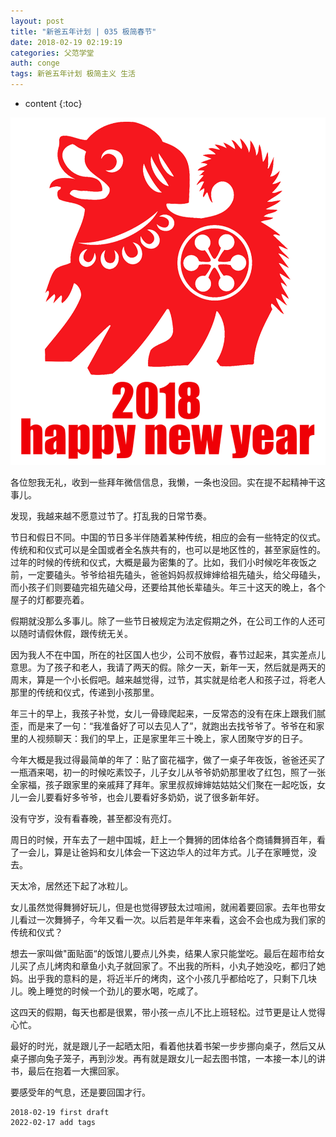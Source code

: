 ```yaml
---
layout: post
title: "新爸五年计划 | 035 极简春节"
date: 2018-02-19 02:19:19
categories: 父范学堂
auth: conge
tags: 新爸五年计划 极简主义 生活
---
```

* content
{:toc}

![](/assets/images/父范学堂/118382-6414f4fd292035e5.png)

各位恕我无礼，收到一些拜年微信信息，我懒，一条也没回。实在提不起精神干这事儿。

发现，我越来越不愿意过节了。打乱我的日常节奏。

节日和假日不同。中国的节日多半伴随着某种传统，相应的会有一些特定的仪式。传统和和仪式可以是全国或者全名族共有的，也可以是地区性的，甚至家庭性的。过年的时候的传统和仪式，大概是最为密集的了。比如，我们小时候吃年夜饭之前，一定要磕头。爷爷给祖先磕头，爸爸妈妈叔叔婶婶给祖先磕头，给父母磕头，而小孩子们则要磕完祖先磕父母，还要给其他长辈磕头。年三十这天的晚上，各个屋子的灯都要亮着。

假期就没那么多事儿。除了一些节日被规定为法定假期之外，在公司工作的人还可以随时请假休假，跟传统无关。





因为我人不在中国，所在的社区国人也少，公司不放假，春节过起来，其实差点儿意思。为了孩子和老人，我请了两天的假。除夕一天，新年一天，然后就是两天的周末，算是一个小长假吧。越来越觉得，过节，其实就是给老人和孩子过，将老人那里的传统和仪式，传递到小孩那里。

年三十的早上，我孩子补觉，女儿一骨碌爬起来，一反常态的没有在床上跟我们腻歪，而是来了一句：“我准备好了可以去见人了”，就跑出去找爷爷了。爷爷在和家里的人视频聊天：我们的早上，正是家里年三十晚上，家人团聚守岁的日子。

今年大概是我过得最简单的年了：贴了窗花福字，做了一桌子年夜饭，爸爸还买了一瓶酒来喝，初一的时候吃素饺子，儿子女儿从爷爷奶奶那里收了红包，照了一张全家福，孩子跟家里的亲戚拜了拜年。家里叔叔婶婶姑姑姑父们聚在一起吃饭，女儿一会儿要看好多爷爷，也会儿要看好多奶奶，说了很多新年好。

没有守岁，没有看春晚，甚至都没有亮灯。

周日的时候，开车去了一趟中国城，赶上一个舞狮的团体给各个商铺舞狮百年，看了一会儿，算是让爸妈和女儿体会一下这边华人的过年方式。儿子在家睡觉，没去。

天太冷，居然还下起了冰粒儿。

女儿虽然觉得舞狮好玩儿，但是也觉得锣鼓太过喧闹，就闹着要回家。去年也带女儿看过一次舞狮子，今年又看一次。以后若是年年来看，这会不会也成为我们家的传统和仪式？

想去一家叫做"面贴面“的饭馆儿要点儿外卖，结果人家只能堂吃。最后在超市给女儿买了点儿烤肉和章鱼小丸子就回家了。不出我的所料，小丸子她没吃，都归了她妈。出乎我的意料的是，将近半斤的烤肉，这个小孩几乎都给吃了，只剩下几块儿。晚上睡觉的时候一个劲儿的要水喝，吃咸了。

这四天的假期，每天也都是很累，带小孩一点儿不比上班轻松。过节更是让人觉得心忙。

最好的时光，就是跟儿子一起晒太阳，看着他扶着书架一步步挪向桌子，然后又从桌子挪向兔子笼子，再到沙发。再有就是跟女儿一起去图书馆，一本接一本儿的讲书，最后在抱着一大摞回家。

要感受年的气息，还是要回国才行。

```
2018-02-19 first draft
2022-02-17 add tags
```
